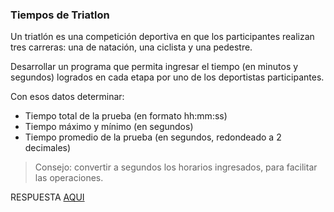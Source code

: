 ### Tiempos de Triatlon

Un triatlón es una competición deportiva en que los participantes realizan tres carreras: una de natación, una ciclista y una pedestre.

Desarrollar un programa que permita ingresar el tiempo (en minutos y segundos) logrados en cada etapa por uno de los deportistas participantes.

Con esos datos determinar:

* Tiempo total de la prueba (en formato hh:mm:ss)
* Tiempo máximo y mínimo (en segundos)
* Tiempo promedio de la prueba (en segundos, redondeado a 2 decimales)

> Consejo: convertir a segundos los horarios ingresados, para facilitar las operaciones.

RESPUESTA [AQUI](https://github.com/natimmansilla/GuiaEjerciciosProgramacion-AED/blob/cbfc78dfa178469ea81f0bba0c75382903b8b303/Guia%2003/G03-Ej10.py)
